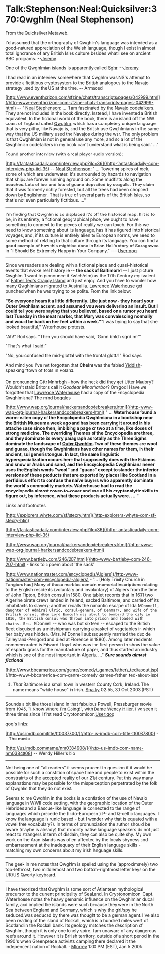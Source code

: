
# Talk:Stephenson:Neal:Quicksilver:370:Qwghlm (Neal Stephenson)

From the Quicksilver Metaweb.

I'd assumed that the orthography of Qwghlm's language was intended as a good-natured appreciation of the Welsh language, though I exist in almost total ignorance of any British Isles culture besides what I see on ancient BBC programs. --[Jeremy](/user-jeremybornstein)

One of the Qwghlmian islands is apparently called [Sghr](/sghr). --[Jeremy](/user-jeremybornstein)

I had read in an interview somewhere that Qwghlm was NS's attempt to provide a fictitious cryptosystem to the British analogous to the Navajo strategy used by the US at the time. -- Armaced

 [http://www.eventhorizon.com/sfzine/chats/transcripts/pages/042999.html](/http-www-eventhorizon-com-sfzine-chats-transcripts-pages-042999-html) -- " [Neal Stephenson](/user-nealstephenson): ... 'I am fascinated by the Navajo codetalkers. They are not included in the book directly. Instead, I have invented a British equivalent. In the fictional world of the book, there is an island off the NW coast of England called [Qwghlm](/qwghlm), which has a completely unique language that is very pithy, like Navajo is, and the British use Qwghlmians in the same way that the US military used the Navajos during the war. The only problem is that Qwghlmian is not in general use any more, and so a lot of the Qwghlmian codetalkers in my book can't understand what is being said.' ..."

Found another interview (with a real player audio version):  

[http://fantasticadaily.com/interview.php?iId=36](/http-fantasticadaily-com-interview-php-iid-36) -- [Neal Stephenson](/user-nealstephenson): " ... Towering spires of rock, some of which are underwater. It's surrounded by hazards to navigation that ships are forever running aground on. Some mudflats along the beaches. Lots of ice, and lots of guano deposited by seagulls. They claim that it was formerly richly forested, but all the trees had been chopped down by Englishmen. That is true of several parts of the British Isles, so that's not even particularly fictitious. ..."



---


I'm finding that Qwghlm is so displaced it's off the historical map. If it is to be, in its entirety, a fictional geographical place, we ought to have something to connect to the pieces of reality we can touch. For this we need to know something about its language, has it has figured into historical voyages, and, if its culture is entirely alien to European norms, we need to some method of relating to that culture through its language. You can find a good example of how this might be done in Brian Hall's story of Sacagawea in "I Should Be Extremely Happy in Your Company." --- [User:qoq](/user-qoq)


---


Since we readers are dealing with a fictional place and quasi-historical events that evoke real history ie -- **the sack of Baltimore**1 -- I just picture Qwghlm (I want to pronounce it Kw!ch!elm) as the 17th Century equivalent of [Father Ted's Craggy Island](/http-www-bbcamerica-com-genre-comedy-games-father-ted-about-jsp) and just enjoy. And you have to wonder how many Qwghlmians migrated to Austrailia. [Lawrence Waterhouse](/stephenson-neal-cryptonomicon-lawrence-waterhouse) got punched when he was trying to be polite. From the link below:  


**"So everyone hears it a little differently. Like just now - they heard your Outer Qwghliam accent, and assumed you were delivering an insult. But I could tell you were saying that you believed, based on a rumor you heard last Tuesday in the meat market, that Mary was convalescing normally and would be back on her feet within a week."**"I was trying to say that she looked beautiful,"  Waterhouse protests.  

"Ah!" Rod says. "Then you should have said, 'Gxnn bhldh sqrd m!'"  

"That's what I said!"  

"No, you confused the mid-glottal with the frontal glottal"  Rod says.  


And mind you I've not forgotten that **Chelm** was the fabled [Yiddish](/http-en2-wikipedia-org-wiki-yiddish)-speaking "town of fools in Poland.  

On pronouncing Gttr Mnhrbgh - how the heck did they get Utter Maubry? Wouldn't staid Britons call it *Goddear Minorharbor*? Omigod! Have we forgotten that [Lawrence Waterhouse](/lawrence-waterhouse) had a copy of the Encyclopedia Qwghlmiana? The mind boggles.  


 [http://www.wap.org/journal/hackersandcodebreakers.html](/http-www-wap-org-journal-hackersandcodebreakers-html) " ... **Waterhouse found a worm-eaten copy of the Encyclopedia Qwghlmiana in a bookshop near the British Museum a week ago and has been carrying it around in his attache case since then, imbibing a page or two at a time, like doses of strong medicine. The overriding Themes of the Encyclopedia are three, and they dominate its every paragraph as totally as the Three Sgrhs dominate the landscape of [Outer Qwghlm](/outer-qwghlm). Two of these themes are wool and guano, though the Qwghlmians have other names for them, in their ancient, sui generis tongue. In fact, the same linguistic hyperspecialization occurs here that supposedly does with the Eskimos and snow or Arabs and sand, and the Enccyclopedia Qwghlmiana never uses the English words "wool" and "guano" except to slander the inferior versions of these products that are exported by places like Scotland in a perfidious effort to confuse the naïve buyers who apparently dominate the world's commodity markets. Waterhouse had to read the encyclopedia almost cover-to-cover and use all his cryptanalytic skills to figure out, by inference, what these products actually were. ... "**   


Links and footnotes  

[http://explorers.whyte.com/sf/stecry.htm](/http-explorers-whyte-com-sf-stecry-htm)  

[http://fantasticadaily.com/interview.php?iId=36](/http-fantasticadaily-com-interview-php-iid-36)  

[http://www.wap.org/journal/hackersandcodebreakers.html](/http-www-wap-org-journal-hackersandcodebreakers-html)  

[http://www.bartleby.com/246/207.html](/http-www-bartleby-com-246-207-html) - links to a poem about 'the sack'  

[http://www.nationmaster.com/encyclopedia/Algiers](/http-www-nationmaster-com-encyclopedia-algiers) - "... [Holy Trinity Church in Tangiers has] Many of these marbles contain memorial inscriptions relating to the English residents (voluntary and involuntary) of Algiers from the time of John Tipton, British consul in 1580. One tablet records that in 1631 two Algerine pirate crews landed in Ireland, sacked Baltimore, and carried off its inhabitants to slavery; another recalls the romantic escape of Ida M`Donnell, daughter of Admiral Ulric, consul-general of Denmark, and wife of the British consul. When Lord Exmouth was about to bombard the city in 1816, the British consul was thrown into prison and loaded with chains. Mrs. M`Donnell -- who was but sixteen -- escaped to the British fleet disguised as a midshipman, carrying a basket of vegetables in which her baby was hidden. (Mrs. M`Donnell subsequently married the duc de Talleyrand-Perigord and died at Florence in 1880). Among later residents commemorated is Edward Lloyd, who was the first person to show the value of esparto grass for the manufacture of paper, and thus started an industry which is one of the most important in Algeria. ..." ***Sure sounds almost fictional***  

[http://www.bbcamerica.com/genre/comedy\_games/father\_ted/about.jsp](/http-www-bbcamerica-com-genre-comedy_games-father_ted-about-jsp)  
  

1. *That* Baltimore is a small town in western County Cork, Ireland. The name means "white house" in Irish. [Sparky](/user-stsparky) 02:55, 30 Oct 2003 (PST)


---


Sounds a bit like those island in that fabulous Powell, Pressburger movie from 1945, "[I Know Where I'm Going!](/http-us-imdb-com-title-tt0037800)", with [Dame Wendy Hiller](/http-us-imdb-com-name-nm0384908). I've seen it three times since I first read Cryptonomicon.[User:qoq](/user-qoq)  


qoq's links:  

[http://us.imdb.com/title/tt0037800/](/http-us-imdb-com-title-tt0037800) -- The movie  

[http://us.imdb.com/name/nm0384908/](/http-us-imdb-com-name-nm0384908) -- Wendy Hiller's bio  



---


Not being one of "all readers" it seems prudent to question if it would be possible for such a constition of space time and people to exist within the constraints of the accepted reality of our 21st century. Put this way many explanations may be possible for the misperception perpetrated by the folk of 
Qwghlm that they do not exist.

Seems to me Qwghlm in the books is a conflation of the use of Navajo language in WWII code setting, with the geographic location of the Outer Hebrides and a Basque-like language ie connected to the range of languages which precede the (Indo-European ) P- and Q-celtic languages.
I know the language is runic based - but I wonder why that is equated with a vowel free vocabulary?).
In terms of pronunciation the author should be aware (maybe is already) that minority native language speakers do not just react to strangers in term of disdain, they can also be quite shy. My own work on the Aran islands was often affected by the locals shyness and embarrassment at the inadequacy of their English language skills - matching my own concerns about my irish language skills.


---


The geek in me notes that Qwghlm is spelled using the (approximately) two top-leftmost, two middlemost and two bottom-rightmost letter keys on the UK/US Qwerty keyboard.


---


I have theorized that Qwghlm is some sort of Atlantean mythological precursor to the current principality of SeaLand. In Cryptonomicon, Capt. Waterhouse notes the heavy gernamic influence on the Qwghlmian ducal family, and implied the islands were such because they were in the North Sea between England and Germany, which is why the girl/spy he seduced/was seduced by there was thought to be a german agent. I've also been reading of the island of Rockall, which is a hundred miles west of Scotland in the Rockall bank. Its geology matches the description of Qwghlm, though it is only one lonely spire. I am unaware of any dangerous reefs around it. However it is British territory, outside of a short period in the 1990's when Greenpeace activists camping there declared it the independent nation of Rockall. - [Mlorrey](/user-mlorrey) 1:00 PM (EST), Jan 5 2005
